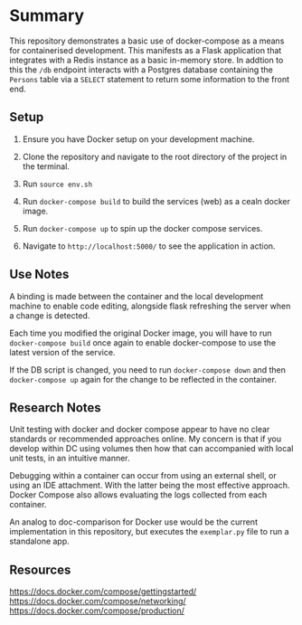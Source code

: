 # Summary

This repository demonstrates a basic use of docker-compose as a means for containerised development. This manifests as a Flask application that integrates with a Redis instance as a basic in-memory store. In addtion to this the ``/db`` endpoint interacts with a Postgres database containing the ``Persons`` table via a ``SELECT`` statement to return some information to the front end.

## Setup

1. Ensure you have Docker setup on your development machine.

2. Clone the repository and navigate to the root directory of the project in the terminal.

3. Run ``source env.sh``

4. Run ``docker-compose build`` to build the services (web) as a cealn docker image.

5. Run ``docker-compose up`` to spin up the docker compose services.

6. Navigate to ``http://localhost:5000/`` to see the application in action.

## Use Notes

A binding is made between the container and the local development machine to enable code editing, alongside flask refreshing the server when a change is detected.

Each time you modified the original Docker image, you will have to run ``docker-compose build`` once again to enable docker-compose to use the latest version of the service. 

If the DB script is changed, you need to run ``docker-compose down`` and then ``docker-compose up`` again for the change to be reflected in the container.

## Research Notes

Unit testing with docker and docker compose appear to have no clear standards or recommended approaches online. My concern is that if you develop within DC using volumes then how that can accompanied with local unit tests, in an intuitive manner.

Debugging within a container can occur from using an external shell, or using an IDE attachment. With the latter being the most effective approach. Docker Compose also allows evaluating the logs collected from each container.

An analog to doc-comparison for Docker use would be the current implementation in this repository, but executes the ``exemplar.py`` file to run a standalone app.

## Resources

https://docs.docker.com/compose/gettingstarted/
https://docs.docker.com/compose/networking/
https://docs.docker.com/compose/production/

